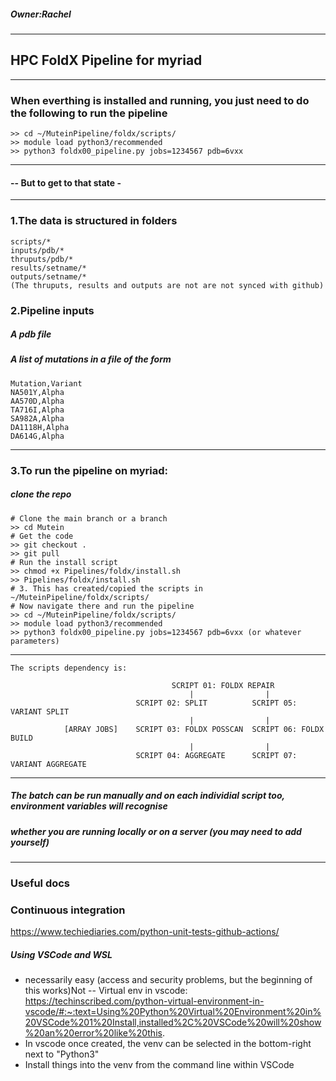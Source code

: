 ##### Owner:Rachel
--------------------------------------------------------------------------
## HPC FoldX Pipeline for myriad
--------------------------------------------------------------------------
### When everthing is installed and running, you just need to do the following to run the pipeline
```
>> cd ~/MuteinPipeline/foldx/scripts/
>> module load python3/recommended
>> python3 foldx00_pipeline.py jobs=1234567 pdb=6vxx
```
--------------------------------------------------------------------------
#### -- But to get to that state - 
--------------------------------------------------------------------------
### 1.The data is structured in folders
```
scripts/*
inputs/pdb/*
thruputs/pdb/*
results/setname/*
outputs/setname/*
(The thruputs, results and outputs are not are not synced with github)
```
### 2.Pipeline inputs
##### A pdb file
##### A list of mutations in a file of the form
```
Mutation,Variant
NA501Y,Alpha
AA570D,Alpha
TA716I,Alpha
SA982A,Alpha
DA1118H,Alpha
DA614G,Alpha
```
--------------------------------------------------------------------------
### 3.To run the pipeline on myriad:
##### clone the repo
```
# Clone the main branch or a branch
>> cd Mutein
# Get the code
>> git checkout .
>> git pull
# Run the install script
>> chmod +x Pipelines/foldx/install.sh
>> Pipelines/foldx/install.sh
# 3. This has created/copied the scripts in ~/MuteinPipeline/foldx/scripts/
# Now navigate there and run the pipeline
>> cd ~/MuteinPipeline/foldx/scripts/
>> module load python3/recommended
>> python3 foldx00_pipeline.py jobs=1234567 pdb=6vxx (or whatever parameters)

```
-----------------------------------------------------------------------
```
The scripts dependency is:

                                    SCRIPT 01: FOLDX REPAIR
                                        |                |
                            SCRIPT 02: SPLIT          SCRIPT 05: VARIANT SPLIT
                                        |                |
            [ARRAY JOBS]    SCRIPT 03: FOLDX POSSCAN  SCRIPT 06: FOLDX BUILD
                                        |                |
                            SCRIPT 04: AGGREGATE      SCRIPT 07: VARIANT AGGREGATE
 ```
-----------------------------------------------------------------------
##### The batch can be run manually and on each individial script too, environment variables will recognise
##### whether you are running locally or on a server (you may need to add yourself)
-------------------------------------------------------------------------------------------------
### Useful docs
### Continuous integration
https://www.techiediaries.com/python-unit-tests-github-actions/

##### Using VSCode and WSL
- necessarily easy (access and security problems, but the beginning of this works)Not
-- Virtual env in vscode: https://techinscribed.com/python-virtual-environment-in-vscode/#:~:text=Using%20Python%20Virtual%20Environment%20in%20VSCode%201%20Install,installed%2C%20VSCode%20will%20show%20an%20error%20like%20this.
- In vscode once created, the venv can be selected in the bottom-right next to "Python3"
- Install things into the venv from the command line within VSCode 





